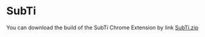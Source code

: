 # SubTi
You can download the build of the SubTi Chrome Extension by link
[SubTi.zip](https://github.com/Stefan-SubTi/subti/raw/main/SubTi.zip)
